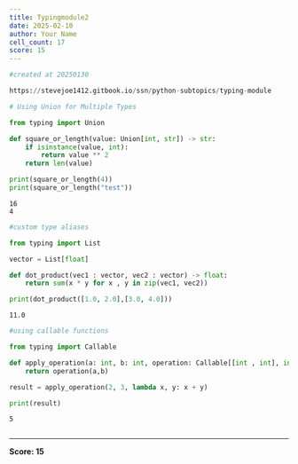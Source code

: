 ```yaml
---
title: Typingmodule2
date: 2025-02-10
author: Your Name
cell_count: 17
score: 15
---
```


```python
#created at 20250130
```


```python
https://stevejoe1412.gitbook.io/ssn/python-subtopics/typing-module
```


```python
# Using Union for Multiple Types

```


```python
from typing import Union
```


```python
def square_or_length(value: Union[int, str]) -> str:
    if isinstance(value, int):
        return value ** 2
    return len(value)
```


```python
print(square_or_length(4))
print(square_or_length("test"))
```

    16
    4



```python
#custom type aliases
```


```python
from typing import List
```


```python
vector = List[float]
```


```python
def dot_product(vec1 : vector, vec2 : vector) -> float:
    return sum(x * y for x , y in zip(vec1, vec2))
```


```python
print(dot_product([1.0, 2.0],[3.0, 4.0]))
```

    11.0



```python
#using callable functions
```


```python
from typing import Callable
```


```python
def apply_operation(a: int, b: int, operation: Callable[[int , int], int]) -> int:
    return operation(a,b)
```


```python
result = apply_operation(2, 3, lambda x, y: x + y)
```


```python
print(result)
```

    5



```python

```


---
**Score: 15**